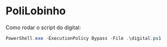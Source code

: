 # PoliLobinho
Como rodar o script do digital:
```powershell
PowerShell.exe -ExecutionPolicy Bypass -File .\digital.ps1
```
